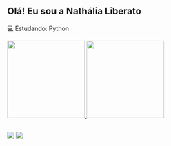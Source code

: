 ## Olá! Eu sou a Nathália Liberato

💻 Estudando: Python

<div>
  <a href="https://github.com/NathaliaLiberato">
  <img height="180em" src="https://github-readme-stats.vercel.app/api?username=nathalialiberato&show_icons=true&theme=dracula&include_all_commits=true&count_private=true"/>
  <img height="180em" src="https://github-readme-stats.vercel.app/api/top-langs/?username=nathalialiberato&layout=compact&langs_count=16&theme=dracula"/>
</div>
    
##

<div>

  <a href="hhttps://instagram.com/nathalialiberatoa" target="_blank"><img src="https://img.shields.io/badge/-Instagram-%23E4405F?style=for-the-badge&logo=instagram&logoColor=white"
  target="_blank"></a>
  <a href="https://linkedin.com/in/nathália-liberato-48b2161a2" target="_blank"><img src="https://img.shields.io/badge/-LinkedIn-%230077B5?style=for-thebadge&logo=linkedin&logoColor=white" 
  target="_blank"></a>
</div>
